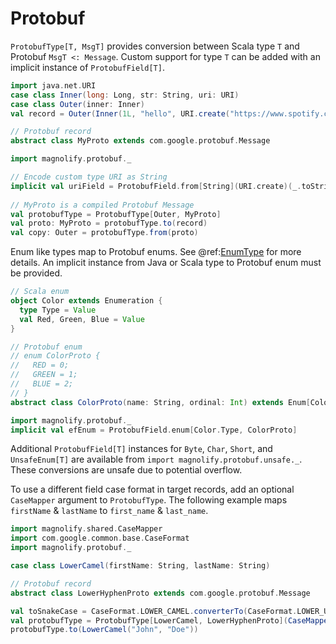 # Protobuf

`ProtobufType[T, MsgT]` provides conversion between Scala type `T` and Protobuf `MsgT <: Message`. Custom support for type `T` can be added with an implicit instance of `ProtobufField[T]`.

```scala
import java.net.URI
case class Inner(long: Long, str: String, uri: URI)
case class Outer(inner: Inner)
val record = Outer(Inner(1L, "hello", URI.create("https://www.spotify.com")))

// Protobuf record
abstract class MyProto extends com.google.protobuf.Message

import magnolify.protobuf._

// Encode custom type URI as String
implicit val uriField = ProtobufField.from[String](URI.create)(_.toString)
 
// MyProto is a compiled Protobuf Message
val protobufType = ProtobufType[Outer, MyProto]
val proto: MyProto = protobufType.to(record)
val copy: Outer = protobufType.from(proto)
```

Enum like types map to Protobuf enums. See @ref:[EnumType](enums.md) for more details. An implicit instance from Java or Scala type to Protobuf enum must be provided.

```scala
// Scala enum
object Color extends Enumeration {
  type Type = Value
  val Red, Green, Blue = Value
}

// Protobuf enum
// enum ColorProto {
//   RED = 0;
//   GREEN = 1;
//   BLUE = 2;
// }
abstract class ColorProto(name: String, ordinal: Int) extends Enum[ColorProto](name, ordinal) with com.google.protobuf.ProtocolMessageEnum

import magnolify.protobuf._
implicit val efEnum = ProtobufField.enum[Color.Type, ColorProto]
```

Additional `ProtobufField[T]` instances for `Byte`, `Char`, `Short`, and `UnsafeEnum[T]` are available from `import magnolify.protobuf.unsafe._`. These conversions are unsafe due to potential overflow.

To use a different field case format in target records, add an optional `CaseMapper` argument to `ProtobufType`. The following example maps `firstName` & `lastName` to `first_name` & `last_name`.

```scala
import magnolify.shared.CaseMapper
import com.google.common.base.CaseFormat
import magnolify.protobuf._

case class LowerCamel(firstName: String, lastName: String)

// Protobuf record
abstract class LowerHyphenProto extends com.google.protobuf.Message

val toSnakeCase = CaseFormat.LOWER_CAMEL.converterTo(CaseFormat.LOWER_UNDERSCORE).convert _
val protobufType = ProtobufType[LowerCamel, LowerHyphenProto](CaseMapper(toSnakeCase))
protobufType.to(LowerCamel("John", "Doe"))
```

